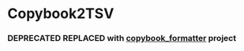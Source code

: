 # Copybook2TSV

### DEPRECATED REPLACED with [copybook_formatter](http://github.com/gss2002/copybook_formatter) project
